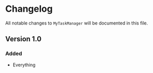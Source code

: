 # Changelog

All notable changes to `MyTaskManager` will be documented in this file.

## Version 1.0

### Added
- Everything
